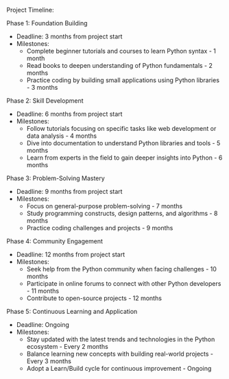 Project Timeline:

Phase 1: Foundation Building
- Deadline: 3 months from project start
- Milestones:
  - Complete beginner tutorials and courses to learn Python syntax - 1 month
  - Read books to deepen understanding of Python fundamentals - 2 months
  - Practice coding by building small applications using Python libraries - 3 months

Phase 2: Skill Development
- Deadline: 6 months from project start
- Milestones:
  - Follow tutorials focusing on specific tasks like web development or data analysis - 4 months
  - Dive into documentation to understand Python libraries and tools - 5 months
  - Learn from experts in the field to gain deeper insights into Python - 6 months

Phase 3: Problem-Solving Mastery
- Deadline: 9 months from project start
- Milestones:
  - Focus on general-purpose problem-solving - 7 months
  - Study programming constructs, design patterns, and algorithms - 8 months
  - Practice coding challenges and projects - 9 months

Phase 4: Community Engagement
- Deadline: 12 months from project start
- Milestones:
  - Seek help from the Python community when facing challenges - 10 months
  - Participate in online forums to connect with other Python developers - 11 months
  - Contribute to open-source projects - 12 months

Phase 5: Continuous Learning and Application
- Deadline: Ongoing
- Milestones:
  - Stay updated with the latest trends and technologies in the Python ecosystem - Every 2 months
  - Balance learning new concepts with building real-world projects - Every 3 months
  - Adopt a Learn/Build cycle for continuous improvement - Ongoing